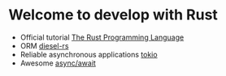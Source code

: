 # Welcome to develop with Rust

- Official tutorial [The Rust Programming Language](https://doc.rust-lang.org/book/)
- ORM [diesel-rs](https://github.com/diesel-rs/diesel)
- Reliable asynchronous applications [tokio](https://github.com/tokio-rs/tokio)
- Awesome [async/await](https://rust-lang.github.io/async-book)
